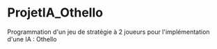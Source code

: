 # ProjetIA_Othello
Programmation d'un jeu de stratégie à 2 joueurs pour l'implémentation d'une IA : Othello
